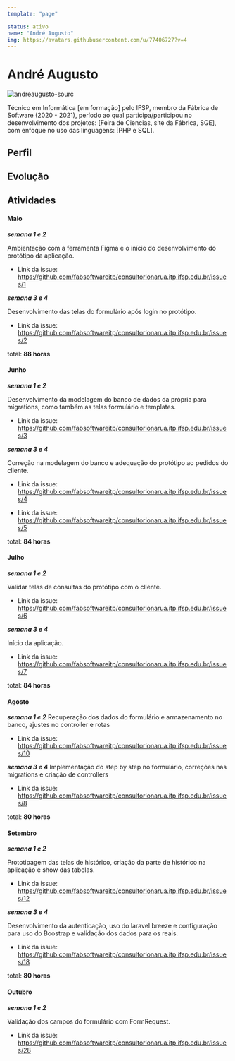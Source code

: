 ```yaml
---
template: "page"

status: ativo
name: "André Augusto"
img: https://avatars.githubusercontent.com/u/77406727?v=4
---
```


# André Augusto

 ![andreaugusto-sourc](https://avatars.githubusercontent.com/u/77406727?v=4)

Técnico em Informática [em formação] pelo IFSP, membro da Fábrica de Software (2020 - 2021), período ao qual participa/participou no desenvolvimento dos projetos: [Feira de Ciencias, site da Fábrica, SGE], com enfoque no uso das linguagens: [PHP e SQL].

## Perfil

## Evolução

## Atividades

#### Maio

***semana 1 e 2***

Ambientação com a ferramenta Figma e o início do desenvolvimento do protótipo da aplicação.

- Link da issue: https://github.com/fabsoftwareitp/consultorionarua.itp.ifsp.edu.br/issues/1

***semana 3 e 4***

Desenvolvimento das telas do formulário após login no protótipo.

- Link da issue: https://github.com/fabsoftwareitp/consultorionarua.itp.ifsp.edu.br/issues/2

total: **88 horas**

#### Junho

***semana 1 e 2***

Desenvolvimento da modelagem do banco de dados da própria para migrations, como também as telas formulário e templates.

- Link da issue: https://github.com/fabsoftwareitp/consultorionarua.itp.ifsp.edu.br/issues/3

***semana 3 e 4***

Correção na modelagem do banco e adequação do protótipo ao pedidos do cliente.

- Link da issue: https://github.com/fabsoftwareitp/consultorionarua.itp.ifsp.edu.br/issues/4

- Link da issue: https://github.com/fabsoftwareitp/consultorionarua.itp.ifsp.edu.br/issues/5

total: **84 horas**

#### Julho

***semana 1 e 2***

Validar telas de consultas do protótipo com o cliente. 

- Link da issue: https://github.com/fabsoftwareitp/consultorionarua.itp.ifsp.edu.br/issues/6

***semana 3 e 4***

Início da aplicação.

- Link da issue: https://github.com/fabsoftwareitp/consultorionarua.itp.ifsp.edu.br/issues/7

total: **84 horas**

#### Agosto

***semana 1 e 2***
Recuperação dos dados do formulário e armazenamento no banco, ajustes no controller e rotas

- Link da issue: https://github.com/fabsoftwareitp/consultorionarua.itp.ifsp.edu.br/issues/10

***semana 3 e 4***
Implementação do step by step no formulário, correções nas migrations e criação de controllers

- Link da issue: https://github.com/fabsoftwareitp/consultorionarua.itp.ifsp.edu.br/issues/8

total: **80 horas**

#### Setembro

***semana 1 e 2***

Prototipagem das telas de histórico, criação da parte de histórico na aplicação e show das tabelas.

- Link da issue: https://github.com/fabsoftwareitp/consultorionarua.itp.ifsp.edu.br/issues/12

***semana 3 e 4***

Desenvolvimento da autenticação, uso do laravel breeze e configuração para uso do Boostrap e validação dos dados para os reais.

- Link da issue: https://github.com/fabsoftwareitp/consultorionarua.itp.ifsp.edu.br/issues/18

total: **80 horas**

#### Outubro

***semana 1 e 2***

Validação dos campos do formulário com FormRequest.

- Link da issue: https://github.com/fabsoftwareitp/consultorionarua.itp.ifsp.edu.br/issues/28

